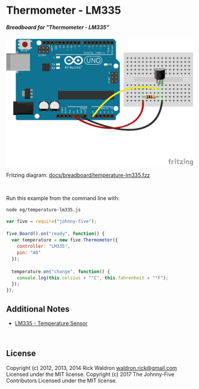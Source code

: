 <!--remove-start-->

# Thermometer - LM335

<!--remove-end-->






##### Breadboard for "Thermometer - LM335"



![docs/breadboard/temperature-lm335.png](breadboard/temperature-lm335.png)<br>

Fritzing diagram: [docs/breadboard/temperature-lm335.fzz](breadboard/temperature-lm335.fzz)

&nbsp;




Run this example from the command line with:
```bash
node eg/temperature-lm335.js
```


```javascript
var five = require("johnny-five");

five.Board().on("ready", function() {
  var temperature = new five.Thermometer({
    controller: "LM335",
    pin: "A0"
  });

  temperature.on("change", function() {
    console.log(this.celsius + "°C", this.fahrenheit + "°F");
  });
});


```








## Additional Notes
- [LM335 - Temperature Sensor](http://www.ti.com/product/lm335)

&nbsp;

<!--remove-start-->

## License
Copyright (c) 2012, 2013, 2014 Rick Waldron <waldron.rick@gmail.com>
Licensed under the MIT license.
Copyright (c) 2017 The Johnny-Five Contributors
Licensed under the MIT license.

<!--remove-end-->
